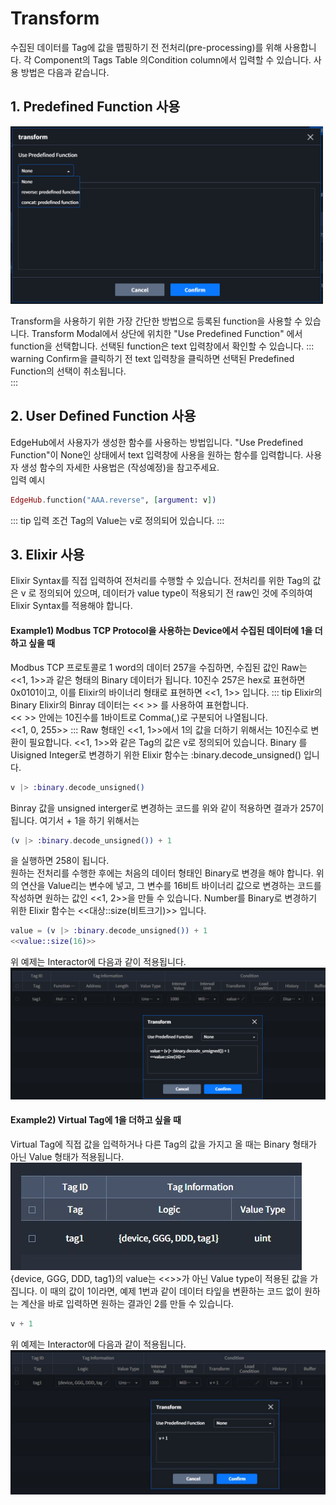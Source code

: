 
# Transform
수집된 데이터를 Tag에 값을 맵핑하기 전 전처리(pre-processing)를 위해 사용합니다. 각 Component의 Tags Table 의Condition column에서 입력할 수 있습니다. 사용 방법은 다음과 같습니다.  
## 1. Predefined Function 사용  
<img src="../../img/details/transform_modal.png" width="500">

Transform을 사용하기 위한 가장 간단한 방법으로 등록된 function을 사용할 수 있습니다. Transform Modal에서 상단에 위치한 "Use Predefined Function" 에서 function을 선택합니다. 선택된 function은 text 입력창에서 확인할 수 있습니다. 
::: warning
Confirm을 클릭하기 전 text 입력창을 클릭하면 선택된 Predefined Function의 선택이 취소됩니다.  
:::


## 2. User Defined Function 사용  
EdgeHub에서 사용자가 생성한 함수를 사용하는 방법입니다. "Use Predefined Function"이 None인 상태에서 text 입력창에 사용을 원하는 함수를 입력합니다. 사용자 생성 함수의 자세한 사용법은 (작성예정)을 참고주세요.   
입력 예시  
``` elixir
EdgeHub.function("AAA.reverse", [argument: v])
```
::: tip 입력 조건
Tag의 Value는 v로 정의되어 있습니다.
:::

## 3. Elixir 사용
Elixir Syntax를 직접 입력하여 전처리를 수행할 수 있습니다. 전처리를 위한 Tag의 값은 v 로 정의되어 있으며, 데이터가 value type이 적용되기 전 raw인 것에 주의하여 Elixir Syntax를 적용해야 합니다.

#### Example1) Modbus TCP Protocol을 사용하는 Device에서 수집된 데이터에 1을 더하고 싶을 때
Modbus TCP 프로토콜로 1 word의 데이터 257을 수집하면, 수집된 값인 Raw는 <<1, 1>>과 같은 형태의 Binary 데이터가 됩니다.
10진수 257은 hex로 표현하면 0x0101이고, 이를 Elixir의 바이너리 형태로 표현하면 <<1, 1>> 입니다. 
::: tip Elixir의 Binary
Elixir의 Binray 데이터는 << >> 를 사용하여 표현합니다.  
<< >> 안에는 10진수를 1바이트로 Comma(,)로 구분되어 나열됩니다.  
<<1, 0, 255>>
:::
Raw 형태인 <<1, 1>>에서 1의 값을 더하기 위해서는 10진수로 변환이 필요합니다. <<1, 1>>와 같은 Tag의 값은 v로 정의되어 있습니다.
Binary 를 Uisigned Integer로 변경하기 위한 Elixir 함수는 :binary.decode_unsigned() 입니다.
``` elixir
v |> :binary.decode_unsigned()
```
Binray 값을 unsigned interger로 변경하는 코드를 위와 같이 적용하면 결과가 257이 됩니다. 여기서 + 1을 하기 위해서는
``` elixir
(v |> :binary.decode_unsigned()) + 1
```
을 실행하면 258이 됩니다.  
원하는 전처리를 수행한 후에는 처음의 데이터 형태인 Binary로 변경을 해야 합니다. 위의 연산을 Value리는 변수에 넣고, 그 변수를 16비트 바이너리 값으로 변경하는 코드를 작성하면 원하는 값인 <<1, 2>>을 만들 수 있습니다. Number를 Binary로 변경하기 위한 Elixir 함수는 <<대상::size(비트크기)>> 입니다.
``` elixir
value = (v |> :binary.decode_unsigned()) + 1
<<value::size(16)>>
```

위 예제는 Interactor에 다음과 같이 적용됩니다.
![img](../../img/details/transform_example1.png)


#### Example2) Virtual Tag에 1을 더하고 싶을 때
Virtual Tag에 직접 값을 입력하거나 다른 Tag의 값을 가지고 올 때는 Binary 형태가 아닌 Value 형태가 적용됩니다.
![img](../../img/details/transform_example2_1.png)  
{device, GGG, DDD, tag1}의 value는 <<>>가 아닌 Value type이 적용된 값을 가집니다. 이 때의 값이 1이라면, 예제 1번과 같이 데이터 타잎을 변환하는 코드 없이 원하는 계산을 바로 입력하면 원하는 결과인 2를 만들 수 있습니다.  
``` elixir
v + 1
``` 

위 예제는 Interactor에 다음과 같이 적용됩니다.
![img](../../img/details/transform_example2_2.png)
